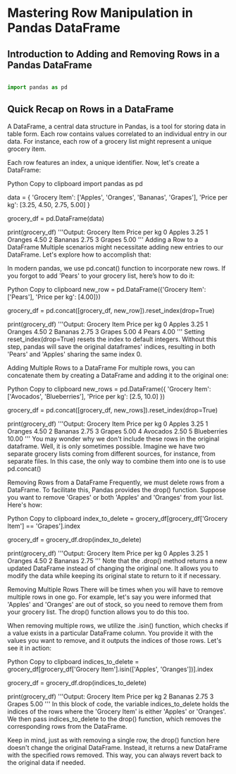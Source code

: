 # Mastering Row Manipulation in Pandas DataFrame

## Introduction to Adding and Removing Rows in a Pandas DataFrame

```Python

import pandas as pd
```

## Quick Recap on Rows in a DataFrame

A DataFrame, a central data structure in Pandas, is a tool for storing data in table form. Each row contains values correlated to an individual entry in our data. For instance, each row of a grocery list might represent a unique grocery item.

Each row features an index, a unique identifier. Now, let's create a DataFrame:

Python
Copy to clipboard
import pandas as pd

data = {
    'Grocery Item': ['Apples', 'Oranges', 'Bananas', 'Grapes'],
    'Price per kg': [3.25, 4.50, 2.75, 5.00]
}

grocery_df = pd.DataFrame(data)

print(grocery_df)
'''Output:
  Grocery Item  Price per kg
0       Apples          3.25
1      Oranges          4.50
2      Bananas          2.75
3       Grapes          5.00
'''
Adding a Row to a DataFrame
Multiple scenarios might necessitate adding new entries to our DataFrame. Let's explore how to accomplish that:

In modern pandas, we use pd.concat() function to incorporate new rows. If you forgot to add 'Pears' to your grocery list, here’s how to do it:

Python
Copy to clipboard
new_row = pd.DataFrame({'Grocery Item': ['Pears'], 'Price per kg': [4.00]})

grocery_df = pd.concat([grocery_df, new_row]).reset_index(drop=True)

print(grocery_df)
'''Output:
  Grocery Item  Price per kg
0       Apples          3.25
1      Oranges          4.50
2      Bananas          2.75
3       Grapes          5.00
4        Pears          4.00
'''
Setting reset_index(drop=True) resets the index to default integers. Without this step, pandas will save the original dataframes' indices, resulting in both 'Pears' and 'Apples' sharing the same index 0.

Adding Multiple Rows to a DataFrame
For multiple rows, you can concatenate them by creating a DataFrame and adding it to the original one:

Python
Copy to clipboard
new_rows = pd.DataFrame({
    'Grocery Item': ['Avocados', 'Blueberries'],
    'Price per kg': [2.5, 10.0]
})

grocery_df = pd.concat([grocery_df, new_rows]).reset_index(drop=True)

print(grocery_df)
'''Output:
  Grocery Item  Price per kg
0       Apples          3.25
1      Oranges          4.50
2      Bananas          2.75
3       Grapes          5.00
4     Avocados          2.50
5  Blueberries         10.00
'''
You may wonder why we don't include these rows in the original dataframe. Well, it is only sometimes possible. Imagine we have two separate grocery lists coming from different sources, for instance, from separate files. In this case, the only way to combine them into one is to use pd.concat()

Removing Rows from a DataFrame
Frequently, we must delete rows from a DataFrame. To facilitate this, Pandas provides the drop() function. Suppose you want to remove 'Grapes' or both 'Apples' and 'Oranges' from your list. Here's how:

Python
Copy to clipboard
index_to_delete = grocery_df[grocery_df['Grocery Item'] == 'Grapes'].index

grocery_df = grocery_df.drop(index_to_delete)

print(grocery_df)
'''Output:
  Grocery Item  Price per kg
0       Apples          3.25
1      Oranges          4.50
2      Bananas          2.75
'''
Note that the .drop() method returns a new updated DataFrame instead of changing the original one. It allows you to modify the data while keeping its original state to return to it if necessary.

Removing Multiple Rows
There will be times when you will have to remove multiple rows in one go. For example, let's say you were informed that 'Apples' and 'Oranges' are out of stock, so you need to remove them from your grocery list. The drop() function allows you to do this too.

When removing multiple rows, we utilize the .isin() function, which checks if a value exists in a particular DataFrame column. You provide it with the values you want to remove, and it outputs the indices of those rows. Let's see it in action:

Python
Copy to clipboard
indices_to_delete = grocery_df[grocery_df['Grocery Item'].isin(['Apples', 'Oranges'])].index

grocery_df = grocery_df.drop(indices_to_delete)

print(grocery_df)
'''Output:
  Grocery Item  Price per kg
2      Bananas          2.75
3       Grapes          5.00
'''
In this block of code, the variable indices_to_delete holds the indices of the rows where the 'Grocery Item' is either 'Apples' or 'Oranges'. We then pass indices_to_delete to the drop() function, which removes the corresponding rows from the DataFrame.

Keep in mind, just as with removing a single row, the drop() function here doesn't change the original DataFrame. Instead, it returns a new DataFrame with the specified rows removed. This way, you can always revert back to the original data if needed.
